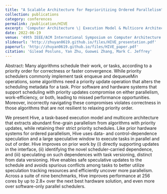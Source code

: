 ```yaml
---
title: "A Scalable Architecture for Reprioritizing Ordered Parallelism"
collection: publications
category: conferences
permalink: /publication/HIVE
excerpt: 'Computer Architecture \| Execution Model & Multicore Architecture \| Speculative Execution'
date: 2022-06-19
venue: '49th IEEE/ACM International Symposium on Computer Architecture (ISCA)'
slidesurl: 'http://zhuyan0619.github.io/files/HIVE_presentation.pdf'
paperurl: 'http://zhuyan0619.github.io/files/HIVE_paper.pdf'
citation: 'Gilead Posluns, Yan Zhu, Guowei Zhang, Mark C. Jeffrey'
---
```


Abstract: Many algorithms schedule their work, or tasks, according to a priority order for correctness or faster convergence. While priority schedulers commonly implement task enqueue and dequeueMin operations, some algorithms need a priority update operation that alters the scheduling metadata for a task. Prior software and hardware systems that support scheduling with priority updates compromise on either parallelism, work-efficiency, or both, leading to missed performance opportunities. Moreover, incorrectly navigating these compromises violates correctness in those algorithms that are not resilient to relaxing priority order.

We present Hive, a task-based execution model and multicore architecture that extracts abundant fine-grain parallelism from algorithms with priority updates, while retaining their strict priority schedules. Like prior hardware systems for ordered parallelism, Hive uses data- and control-dependence speculation and a large speculative window to execute tasks in parallel and out of order. Hive improves on prior work by (i) directly supporting updates in the interface, (ii) identifying the novel scheduler-carried dependence, and (iii) speculating on such dependences with task versioning, distinct from data versioning. Hive enables safe speculative updates to the schedule and avoids spurious conflicts among tasks to better utilize speculation tracking resources and efficiently uncover more parallelism. Across a suite of nine benchmarks, Hive improves performance at 256 cores by up to 2.8× over the next best hardware solution, and even more over software-only parallel schedulers.